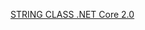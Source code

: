 [STRING CLASS .NET Core 2.0](https://docs.microsoft.com/en-gb/dotnet/api/system.string?view=netcore-2.0)
